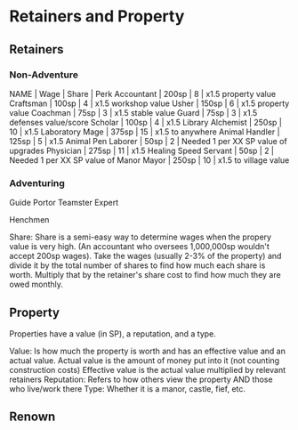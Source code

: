# Retainers and Property

## Retainers

### Non-Adventure

NAME            | Wage  | Share | Perk
Accountant      | 200sp | 8     | x1.5 property value
Craftsman       | 100sp | 4     | x1.5 workshop value
Usher           | 150sp | 6     | x1.5 property value
Coachman        | 75sp  | 3     | x1.5 stable value
Guard           | 75sp  | 3     | x1.5 defenses value/score
Scholar         | 100sp | 4     | x1.5 Library
Alchemist       | 250sp | 10    | x1.5 Laboratory
Mage            | 375sp | 15    | x1.5 to anywhere
Animal Handler  | 125sp | 5     | x1.5 Animal Pen
Laborer         | 50sp  | 2     | Needed 1 per XX SP value of upgrades
Physician       | 275sp | 11    | x1.5 Healing Speed
Servant         | 50sp  | 2     | Needed 1 per XX SP value of Manor
Mayor           | 250sp | 10    | x1.5 to village value

### Adventuring

Guide
Portor
Teamster
Expert

Henchmen

Share: Share is a semi-easy way to determine wages when the propery value is very high. (An accountant who oversees 1,000,000sp wouldn't accept 200sp wages). Take the wages (usually 2-3% of the property) and divide it by the total number of shares to find how much each share is worth. Multiply that by the retainer's share cost to find how much they are owed monthly.

## Property

Properties have a value (in SP), a reputation, and a type.

Value: Is how much the property is worth and has an effective value and an actual value.
    Actual value is the amount of money put into it (not counting construction costs)
    Effective value is the actual value multiplied by relevant retainers
Reputation: Refers to how others view the property AND those who live/work there
Type: Whether it is a manor, castle, fief, etc.

## Renown